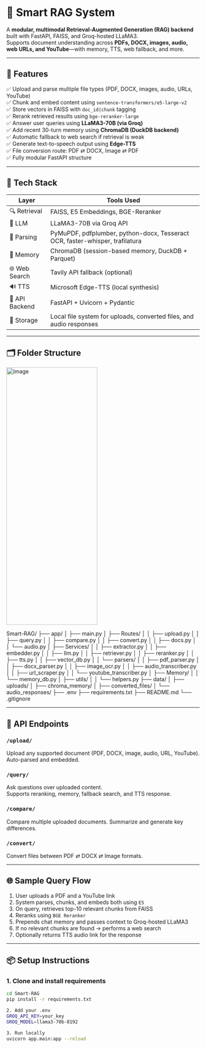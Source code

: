 # 🧠 Smart RAG System

A **modular, multimodal Retrieval-Augmented Generation (RAG) backend** built with FastAPI, FAISS, and Groq-hosted LLaMA3.  
Supports document understanding across **PDFs, DOCX, images, audio, web URLs, and YouTube**—with memory, TTS, web fallback, and more.

---

## 🚀 Features

✅ Upload and parse multiple file types (PDF, DOCX, images, audio, URLs, YouTube)  
✅ Chunk and embed content using `sentence-transformers/e5-large-v2`  
✅ Store vectors in FAISS with `doc_id|chunk` tagging  
✅ Rerank retrieved results using `bge-reranker-large`  
✅ Answer user queries using **LLaMA3-70B (via Groq)**  
✅ Add recent 30-turn memory using **ChromaDB (DuckDB backend)**  
✅ Automatic fallback to web search if retrieval is weak  
✅ Generate text-to-speech output using **Edge-TTS**  
✅ File conversion route: PDF ⇄ DOCX, Image ⇄ PDF  
✅ Fully modular FastAPI structure

---

## 🧱 Tech Stack

| Layer           | Tools Used                                                                 |
|----------------|------------------------------------------------------------------------------|
| 🔍 Retrieval    | FAISS, E5 Embeddings, BGE-Reranker                                           |
| 🧠 LLM          | LLaMA3-70B via Groq API                                                      |
| 📄 Parsing      | PyMuPDF, pdfplumber, python-docx, Tesseract OCR, faster-whisper, trafilatura|
| 🔗 Memory       | ChromaDB (session-based memory, DuckDB + Parquet)                           |
| 🌐 Web Search   | Tavily API fallback (optional)                                              |
| 🔊 TTS          | Microsoft Edge-TTS (local synthesis)                                        |
| 🧰 API Backend  | FastAPI + Uvicorn + Pydantic                                                |
| 💾 Storage      | Local file system for uploads, converted files, and audio responses         |

---

## 🗂️ Folder Structure

<img width="237" height="672" alt="image" src="https://github.com/user-attachments/assets/98df448f-c0df-4410-804d-52e9bf97b298" />


Smart-RAG/
├── app/
│ ├── main.py
│ ├── Routes/
│ │ ├── upload.py
│ │ ├── query.py
│ │ ├── compare.py
│ │ ├── convert.py
│ │ ├── docs.py
│ │ └── audio.py
│ ├── Services/
│ │ ├── extractor.py
│ │ ├── embedder.py
│ │ ├── llm.py
│ │ ├── retriever.py
│ │ ├── reranker.py
│ │ ├── tts.py
│ │ ├── vector_db.py
│ │ └── parsers/
│ │ ├── pdf_parser.py
│ │ ├── docx_parser.py
│ │ ├── image_ocr.py
│ │ ├── audio_transcriber.py
│ │ ├── url_scraper.py
│ │ └── youtube_transcriber.py
│ ├── Memory/
│ │ └── memory_db.py
│ ├── utils/
│ │ └── helpers.py
├── data/
│ ├── uploads/
│ ├── chroma_memory/
│ ├── converted_files/
│ └── audio_responses/
├── .env
├── requirements.txt
├── README.md
└── .gitignore


---

## 🧪 API Endpoints

### `/upload/`
Upload any supported document (PDF, DOCX, image, audio, URL, YouTube). Auto-parsed and embedded.

### `/query/`
Ask questions over uploaded content.  
Supports reranking, memory, fallback search, and TTS response.

### `/compare/`
Compare multiple uploaded documents. Summarize and generate key differences.

### `/convert/`
Convert files between PDF ⇄ DOCX ⇄ Image formats.

---

## 🌐 Sample Query Flow

1. User uploads a PDF and a YouTube link
2. System parses, chunks, and embeds both using `E5`
3. On query, retrieves top-10 relevant chunks from FAISS
4. Reranks using `BGE Reranker`
5. Prepends chat memory and passes context to Groq-hosted LLaMA3
6. If no relevant chunks are found → performs a web search
7. Optionally returns TTS audio link for the response

---

## 📦 Setup Instructions

### 1. Clone and install requirements
```bash
cd Smart-RAG
pip install -r requirements.txt

2. Add your .env
GROQ_API_KEY=your_key
GROQ_MODEL=llama3-70b-8192

3. Run locally
uvicorn app.main:app --reload

